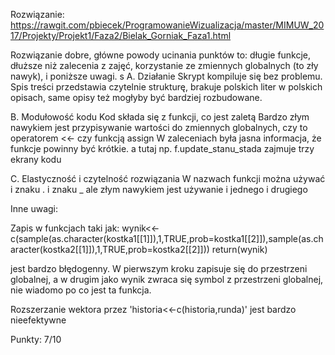 Rozwiązanie:
https://rawgit.com/pbiecek/ProgramowanieWizualizacja/master/MIMUW_2017/Projekty/Projekt1/Faza2/Bielak_Gorniak_Faza1.html

Rozwiązanie dobre,
główne powody ucinania punktów to: długie funkcje, dłuższe niż zalecenia z zajęć, korzystanie ze zmiennych globalnych (to zły nawyk), i poniższe uwagi.
s
A. Działanie
	Skrypt kompiluje się bez problemu.
	Spis treści przedstawia czytelnie strukturę,
	brakuje polskich liter w polskich opisach,
	same opisy też mogłyby być bardziej rozbudowane.

B. Modułowość kodu
    Kod składa się z funkcji, co jest zaletą
    Bardzo złym nawykiem jest przypisywanie wartości do zmiennych globalnych, czy to operatorem <<- czy funkcją assign
    W zaleceniach była jasna informacja, że funkcje powinny być krótkie. a tutaj np. f.update_stanu_stada zajmuje trzy ekrany kodu

C. Elastyczność i czytelność rozwiązania
    W nazwach funkcji można używać i znaku . i znaku _ ale złym nawykiem jest używanie i jednego i drugiego


Inne uwagi:

Zapis w funkcjach taki jak:
wynik<<-c(sample(as.character(kostka1[[1]]),1,TRUE,prob=kostka1[[2]]),sample(as.character(kostka2[[1]]),1,TRUE,prob=kostka2[[2]]))
return(wynik)

jest bardzo błędogenny. W pierwszym kroku zapisuje się do przestrzeni globalnej, a w drugim jako wynik zwraca się symbol z przestrzeni globalnej, nie wiadomo po co jest ta funkcja.

Rozszerzanie wektora przez 
'historia<<-c(historia,runda)' jest bardzo nieefektywne

Punkty:
7/10

